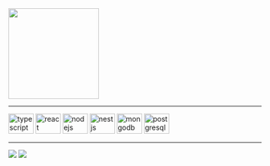 <div>
  <img height="180em" src="https://github-readme-stats.vercel.app/api/top-langs/?username=murilothom&layout=compact&theme=dark"/>
</div>

<hr>

<div style="display: inline-block">
  <img aling="center" alt="typescript" height="40" width="50" src="https://cdn.jsdelivr.net/gh/devicons/devicon/icons/typescript/typescript-original.svg"/>
  <img aling="center" alt="react" height="40" width="50" src="https://cdn.jsdelivr.net/gh/devicons/devicon/icons/react/react-original.svg"/>
  <img aling="center" alt="nodejs" height="40" width="50" src="https://cdn.jsdelivr.net/gh/devicons/devicon/icons/nodejs/nodejs-original.svg"/>
  <img aling="center" alt="nestjs" height="40" width="50" src="https://cdn.jsdelivr.net/gh/devicons/devicon/icons/nestjs/nestjs-plain.svg"/>
  <img aling="center" alt="mongodb" height="40" width="50" src="https://cdn.jsdelivr.net/gh/devicons/devicon/icons/mongodb/mongodb-original-wordmark.svg"/>
  <img aling="center" alt="postgresql" height="40" width="50" src="https://cdn.jsdelivr.net/gh/devicons/devicon/icons/postgresql/postgresql-original-wordmark.svg"/>
</div>

<hr>

<a href="https://www.linkedin.com/in/murilothom/" target="_blank"><img src="https://img.shields.io/badge/LinkedIn-0077B5?style=for-the-badge&logo=linkedin&logoColor=white" target="_blank"></a>
<a href="mailto:murilothom.2002@hotmail.com" target="_blank"><img src="https://img.shields.io/badge/Microsoft_Outlook-0078D4?style=for-the-badge&logo=microsoft-outlook&logoColor=white" target="_blank"></a>
